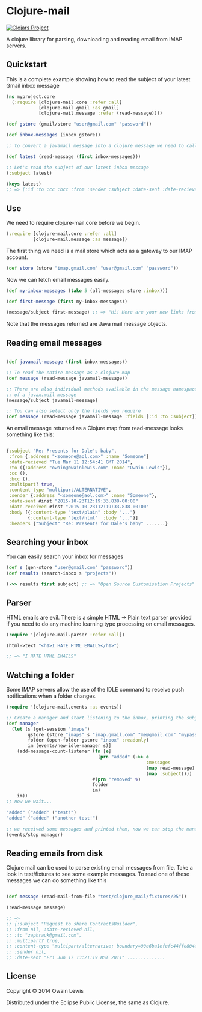 # Clojure-mail

[![Clojars Project](http://clojars.org/io.forward/clojure-mail/latest-version.svg#)](http://clojars.org/io.forward/clojure-mail)

A clojure library for parsing, downloading and reading email from IMAP servers.

## Quickstart

This is a complete example showing how to read the subject of your latest Gmail inbox message

```clojure
(ns myproject.core
  (:require [clojure-mail.core :refer :all]
            [clojure-mail.gmail :as gmail]
            [clojure-mail.message :refer (read-message)]))

(def gstore (gmail/store "user@gmail.com" "password"))

(def inbox-messages (inbox gstore))

;; to convert a javamail message into a clojure message we need to call read-message

(def latest (read-message (first inbox-messages)))

;; Let's read the subject of our latest inbox message
(:subject latest)

(keys latest)
;; => (:id :to :cc :bcc :from :sender :subject :date-sent :date-recieved :multipart? :content-type :body :headers)

```

## Use

We need to require clojure-mail.core before we begin.

```clojure
(:require [clojure-mail.core :refer :all]
          [clojure-mail.message :as message])
```

The first thing we need is a mail store which acts as a gateway to our IMAP account.

```clojure
(def store (store "imap.gmail.com" "user@gmail.com" "password"))
```

Now we can fetch email messages easily.

```clojure
(def my-inbox-messages (take 5 (all-messages store :inbox)))

(def first-message (first my-inbox-messages))

(message/subject first-message) ;; => "Hi! Here are your new links from the weekend"
```

Note that the messages returned are Java mail message objects.


## Reading email messages

```clojure

(def javamail-message (first inbox-messages))

;; To read the entire message as a clojure map
(def message (read-message javamail-message))

;; There are also individual methods available in the message namespace. I.e to read the subject
;; of a javax.mail message
(message/subject javamail-message)

;; You can also select only the fields you require
(def message (read-message javamail-message :fields [:id :to :subject]))

```

An email message returned as a Clojure map from read-message looks something like this:

```clojure

{:subject "Re: Presents for Dale's baby",
 :from {:address "<someone@aol.com>" :name "Someone"}
 :date-recieved "Tue Mar 11 12:54:41 GMT 2014",
 :to ({:address "owain@owainlewis.com" :name "Owain Lewis"}),
 :cc (),
 :bcc (),
 :multipart? true,
 :content-type "multipart/ALTERNATIVE",
 :sender {:address "<someone@aol.com>" :name "Someone"},
 :date-sent #inst "2015-10-23T12:19:33.838-00:00"
 :date-received #inst "2015-10-23T12:19:33.838-00:00"
 :body [{:content-type "text/plain" :body "..."}
        {:content-type "text/html"  :body "..."}]
 :headers {"Subject" "Re: Presents for Dale's baby" .......}

```

## Searching your inbox

You can easily search your inbox for messages

```clojure
(def s (gen-store "user@gmail.com" "password"))
(def results (search-inbox s "projects"))

(->> results first subject) ;; => "Open Source Customisation Projects"
```

## Parser

HTML emails are evil. There is a simple HTML -> Plain text parser provided if you need to
do any machine learning type processing on email messages.

```clojure
(require '[clojure-mail.parser :refer :all])

(html->text "<h1>I HATE HTML EMAILS</h1>")

;; => "I HATE HTML EMAILS"

```

## Watching a folder

Some IMAP servers allow the use of the IDLE command to receive push notifications when a folder changes.

```clj
(require '[clojure-mail.events :as events])

;; Create a manager and start listening to the inbox, printing the subject of new messages
(def manager
  (let [s (get-session "imaps")
        gstore (store "imaps" s "imap.gmail.com" "me@gmail.com" "mypassword")
        folder (open-folder gstore "inbox" :readonly)
        im (events/new-idle-manager s)]
    (add-message-count-listener (fn [e]
                                  (prn "added" (->> e
                                                    :messages
                                                    (map read-message)
                                                    (map :subject))))
                                #(prn "removed" %)
                                folder
                                im)
    im))
;; now we wait...

"added" ("added" ("test!")
"added" ("added" ("another test!")

;; we received some messages and printed them, now we can stop the manager as we are finished
(events/stop manager)

```

## Reading emails from disk

Clojure mail can be used to parse existing email messages from file. Take a look in test/fixtures to see some example messages. To read one of these messages we can do something like this


```clojure

(def message (read-mail-from-file "test/clojure_mail/fixtures/25"))

(read-message message)

;; =>
;; {:subject "Request to share ContractsBuilder",
;; :from nil, :date-recieved nil,
;; :to "zaphrauk@gmail.com",
;; :multipart? true,
;; :content-type "multipart/alternative; boundary=90e6ba1efefc44ffe804a5e76c56",
;; :sender nil,
;; :date-sent "Fri Jun 17 13:21:19 BST 2011" ..............

```

## License

Copyright © 2014 Owain Lewis

Distributed under the Eclipse Public License, the same as Clojure.
